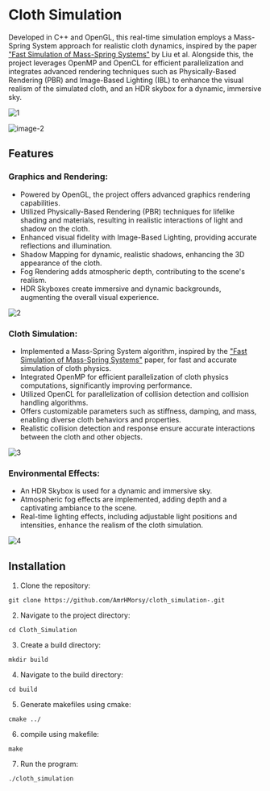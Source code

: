 # Cloth Simulation


Developed in C++ and OpenGL, this real-time simulation employs a Mass-Spring System approach for realistic cloth dynamics, inspired by the paper ["Fast Simulation of Mass-Spring Systems"](http://graphics.berkeley.edu/papers/Liu-FSM-2013-11/Liu-FSM-2013-11.pdf) by Liu et al. Alongside this, the project leverages OpenMP and OpenCL for efficient parallelization and integrates advanced rendering techniques such as Physically-Based Rendering (PBR) and Image-Based Lighting (IBL) to enhance the visual realism of the simulated cloth, and an HDR skybox for a dynamic, immersive sky.

![1](https://github.com/AmrHMorsy/Cloth-Simulation/assets/56271967/49b545ee-936b-475f-b5ec-ee613b899cd6)

![image-2](https://github.com/AmrHMorsy/Cloth-Simulation/assets/56271967/1a49165b-39bb-4754-89c6-48e4db569221)

## Features

### Graphics and Rendering:
- Powered by OpenGL, the project offers advanced graphics rendering capabilities.
- Utilized Physically-Based Rendering (PBR) techniques for lifelike shading and materials, resulting in realistic interactions of light and shadow on the cloth.
- Enhanced visual fidelity with Image-Based Lighting, providing accurate reflections and illumination.
- Shadow Mapping for dynamic, realistic shadows, enhancing the 3D appearance of the cloth.
- Fog Rendering adds atmospheric depth, contributing to the scene's realism.
- HDR Skyboxes create immersive and dynamic backgrounds, augmenting the overall visual experience. 

![2](https://github.com/AmrHMorsy/Cloth-Simulation/assets/56271967/0ce2587a-9e9a-452e-83a8-4b9f101b1632)

### Cloth Simulation:
- Implemented a Mass-Spring System algorithm, inspired by the ["Fast Simulation of Mass-Spring Systems"](http://graphics.berkeley.edu/papers/Liu-FSM-2013-11/Liu-FSM-2013-11.pdf) paper, for fast and accurate simulation of cloth physics.
- Integrated OpenMP for efficient parallelization of cloth physics computations, significantly improving performance.
- Utilized OpenCL for parallelization of collision detection and collision handling algorithms.
- Offers customizable parameters such as stiffness, damping, and mass, enabling diverse cloth behaviors and properties.
- Realistic collision detection and response ensure accurate interactions between the cloth and other objects.

![3](https://github.com/AmrHMorsy/Cloth-Simulation/assets/56271967/4ad822d3-87b8-4190-a357-c2d8e5d7a450)

### Environmental Effects:
- An HDR Skybox is used for a dynamic and immersive sky.
- Atmospheric fog effects are implemented, adding depth and a captivating ambiance to the scene.
- Real-time lighting effects, including adjustable light positions and intensities, enhance the realism of the cloth simulation.

![4](https://github.com/AmrHMorsy/Cloth-Simulation/assets/56271967/26647aa8-1d64-4c0b-bdee-ae6c12373094)

## Installation

1. Clone the repository:
```
git clone https://github.com/AmrHMorsy/cloth_simulation-.git
```
2. Navigate to the project directory: 
```
cd Cloth_Simulation
```
3. Create a build directory: 
```
mkdir build
```
4. Navigate to the build directory: 
```
cd build
```
5. Generate makefiles using cmake: 
```
cmake ../
```
6. compile using makefile: 
```
make
```
7. Run the program: 
```
./cloth_simulation
```
